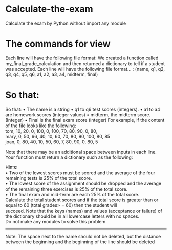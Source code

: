 # Calculate-the-exam
Calculate the exam by Python without import any module

# The commands for view

Each line will have the following file format: We created a function called my_final_grade_calculation and then returned a dictionary to tell if a student was accepted. Each line will have the following file format... :
(name, q1, q2, q3, q4, q5, q6, a1, a2, a3, a4, midterm, final)

# So that:
So that:
• The name is a string
• q1 to q6 test scores (integers).
• a1 to a4 are homework scores (integer values)
• midterm, the midterm score. (Integer)
• Final is the final exam score (integer)
For example, if the content of the file looks like the following:<br>
tom, 10, 20, 0, 100, 0, 100, 70, 80, 90, 0, 80, <br>
mary, 0, 50, 66, 40, 10, 60, 70, 80, 90, 100, 80, 85<br>
joan, 0, 80, 40, 10, 50, 60, 7, 80, 90, 0, 80, 5<br>

Note that there may be an additional space between inputs in each line.<br>
Your function must return a dictionary such as the following:<br>

Hints:<br>
• Two of the lowest scores must be scored and the average of the four remaining tests is 25% of the total score.<br>
• The lowest score of the assignment should be dropped and the average of the remaining three exercises is 25% of the total score.<br>
• The final exam and mid-term are each 25% of the total score.<br>
Calculate the total student scores and if the total score is greater than or equal to 60 (total grades> = 60) then the student will<br> succeed. Note that the keys (names) and values (acceptance or failure) of the dictionary should be in all lowercase letters with no spaces.<br>
Do not make any modules to solve this problem.<br>

<hr>

Note: The space next to the name should not be deleted, but the distance between the beginning and the beginning of the line should be deleted
